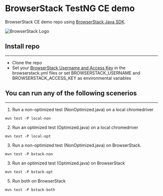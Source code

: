 # BrowserStack TestNG CE demo

BrowserStack CE demo repo using [BrowserStack Java SDK](https://mvnrepository.com/artifact/com.browserstack/browserstack-java-sdk).

![BrowserStack Logo](https://d98b8t1nnulk5.cloudfront.net/production/images/layout/logo-header.png?1469004780)

## Install repo

---
- Clone the repo
- Set your [BrowserStack Username and Access Key](https://www.browserstack.com/accounts/settings) in the browserstack.yml files or set BROWSERSTACK_USERNAME and BROWSERSTACK_ACCESS_KEY as environmental variables

## You can run any of the following scenerios

---

1. Run a non-optimized test (NonOptimized.java) on a local chromedriver
```
mvn test -P local-non
```
2. Run an optimized test (Optimized.java) on a local chromedriver
```
mvn test -P local-opt
```
3. Run a non-optimized test (NonOptimized.java) on BrowserStack.
```
mvn test -P bstack-non
```
3. Run an optimized test (Optimized.java) on BrowserStack
```
mvn test -P bstack-opt
```
5. Run both on BrowserStack
```
mvn test -P bstack-both
